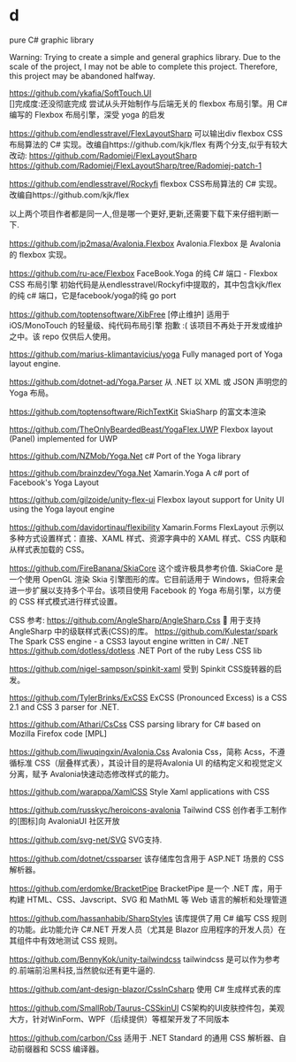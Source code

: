 # d
pure C# graphic library


Warning: Trying to create a simple and general graphics library.
Due to the scale of the project, I may not be able to complete this project.
Therefore, this project may be abandoned halfway.


https://github.com/ykafia/SoftTouch.UI      
  []完成度:还没彻底完成
  尝试从头开始制作与后端无关的 flexbox 布局引擎。用 C# 编写的 Flexbox 布局引擎，深受 yoga 的启发


https://github.com/endlesstravel/FlexLayoutSharp
  可以输出div
  flexbox CSS布局算法的 C# 实现。改编自https://github.com/kjk/flex
  有两个分支,似乎有较大改动:
    https://github.com/Radomiej/FlexLayoutSharp
    https://github.com/Radomiej/FlexLayoutSharp/tree/Radomiej-patch-1
  
https://github.com/endlesstravel/Rockyfi
  flexbox CSS布局算法的 C# 实现。改编自https://github.com/kjk/flex

以上两个项目作者都是同一人,但是哪一个更好,更新,还需要下载下来仔细判断一下.
  

https://github.com/jp2masa/Avalonia.Flexbox
  Avalonia.Flexbox 是 Avalonia 的 flexbox 实现。


https://github.com/ru-ace/Flexbox
  FaceBook.Yoga 的纯 C# 端口 - Flexbox CSS 布局引擎
  初始代码是从endlesstravel/Rockyfi中提取的，其中包含kjk/flex的纯 c# 端口，它是facebook/yoga的纯 go port


https://github.com/toptensoftware/XibFree        [停止维护]
  适用于 iOS/MonoTouch 的轻量级、纯代码布局引擎
  抱歉 :( 该项目不再处于开发或维护之中。该 repo 仅供后人使用。


https://github.com/marius-klimantavicius/yoga
  Fully managed port of Yoga layout engine.

https://github.com/dotnet-ad/Yoga.Parser
  从 .NET 以 XML 或 JSON 声明您的 Yoga 布局。

https://github.com/toptensoftware/RichTextKit
  SkiaSharp 的富文本渲染

https://github.com/TheOnlyBeardedBeast/YogaFlex.UWP
  Flexbox layout (Panel) implemented for UWP

https://github.com/NZMob/Yoga.Net
  c# Port of the Yoga library

https://github.com/brainzdev/Yoga.Net
  Xamarin.Yoga
  A c# port of Facebook's Yoga Layout

https://github.com/gilzoide/unity-flex-ui
  Flexbox layout support for Unity UI using the Yoga layout engine

https://github.com/davidortinau/flexibility
  Xamarin.Forms FlexLayout 示例以多种方式设置样式：直接、XAML 样式、资源字典中的 XAML 样式、CSS 内联和从样式表加载的 CSS。



https://github.com/FireBanana/SkiaCore
这个或许极具参考价值.
  SkiaCore 是一个使用 OpenGL 渲染 Skia 引擎图形的库。它目前适用于 Windows，但将来会进一步扩展以支持多个平台。该项目使用 Facebook 的 Yoga 布局引擎，以方便的 CSS 样式模式进行样式设置。


  
  CSS 参考:
  https://github.com/AngleSharp/AngleSharp.Css
    👼 用于支持 AngleSharp 中的级联样式表(CSS)的库。
  https://github.com/Kulestar/spark
    The Spark CSS engine - a CSS3 layout engine written in C#/ .NET
https://github.com/dotless/dotless
  .NET Port of the ruby Less CSS lib

https://github.com/nigel-sampson/spinkit-xaml
  受到 Spinkit CSS旋转器的启发。

https://github.com/TylerBrinks/ExCSS
  ExCSS (Pronounced Excess) is a CSS 2.1 and CSS 3 parser for .NET.

https://github.com/Athari/CsCss
  CSS parsing library for C# based on Mozilla Firefox code [MPL]


https://github.com/liwuqingxin/Avalonia.Css
  Avalonia Css，简称 Acss，不遵循标准 CSS（层叠样式表），其设计目的是将Avalonia UI 的结构定义和视觉定义分离，赋予 Avalonia快速动态修改样式的能力。


https://github.com/warappa/XamlCSS
  Style Xaml applications with CSS

https://github.com/russkyc/heroicons-avalonia
  Tailwind CSS 创作者手工制作的[图标]向 AvaloniaUI 社区开放

  https://github.com/svg-net/SVG
    SVG支持.

https://github.com/dotnet/cssparser
  该存储库包含用于 ASP.NET 场景的 CSS 解析器。

https://github.com/erdomke/BracketPipe
  BracketPipe 是一个 .NET 库，用于构建 HTML、CSS、Javscript、SVG 和 MathML 等 Web 语言的解析和处理管道

https://github.com/hassanhabib/SharpStyles
  该库提供了用 C# 编写 CSS 规则的功能。此功能允许 C#.NET 开发人员（尤其是 Blazor 应用程序的开发人员）在其组件中有效地测试 CSS 规则。

https://github.com/BennyKok/unity-tailwindcss
  tailwindcss 是可以作为参考的.前端前沿黑科技,当然貌似还有更牛逼的.

https://github.com/ant-design-blazor/CssInCsharp
  使用 C# 生成样式表的库

https://github.com/SmallRob/Taurus-CSSkinUI
  CS架构的UI皮肤控件包，美观大方，针对WinForm、WPF（后续提供）等框架开发了不同版本

https://github.com/carbon/Css
  适用于 .NET Standard 的通用 CSS 解析器、自动前缀器和 SCSS 编译器。
